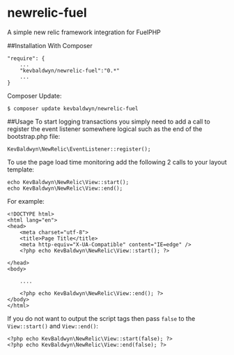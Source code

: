newrelic-fuel
=============

A simple new relic framework integration for FuelPHP

##Installation
With Composer

    "require": {
        ...
        "kevbaldwyn/newrelic-fuel":"0.*"
        ...
    }

Composer Update:

    $ composer update kevbaldwyn/newrelic-fuel

##Usage
To start logging transactions you simply need to add a call to register the event listener somewhere logical such as the end of the bootstrap.php file:

    KevBaldwyn\NewRelic\EventListener::register();

To use the page load time monitoring add the following 2 calls to your layout template:

    echo KevBaldwyn\NewRelic\View::start();
    echo KevBaldwyn\NewRelic\View::end();

For example:

    <!DOCTYPE html>
    <html lang="en">
    <head>
    	<meta charset="utf-8">
    	<title>Page Title</title>
    	<meta http-equiv="X-UA-Compatible" content="IE=edge" />
    	<?php echo KevBaldwyn\NewRelic\View::start(); ?>

    </head>
    <body>

    	....

    	<?php echo KevBaldwyn\NewRelic\View::end(); ?>
    </body>
    </html>

If you do not want to output the script tags then pass `false` to the `View::start()` and `View::end()`:

    <?php echo KevBaldwyn\NewRelic\View::start(false); ?>
    <?php echo KevBaldwyn\NewRelic\View::end(false); ?>